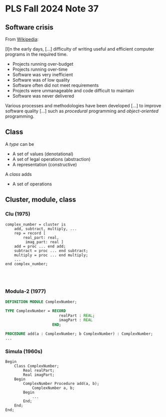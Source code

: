 # PLS Fall 2024 Note 37

## Software crisis

From [Wikipedia](https://en.wikipedia.org/wiki/Software_crisis):

[I]n the early days, [...] difficulty of writing useful and efficient computer
programs in the required time.

* Projects running over-budget
* Projects running over-time
* Software was very inefficient
* Software was of low quality
* Software often did not meet requirements
* Projects were unmanageable and code difficult to maintain
* Software was never delivered

Various processes and methodologies have been developed [...] to improve
software quality [...] such as *procedural* programming and *object-oriented*
programming.

## Class

A *type* can be

* A set of values (denotational)
* A set of legal operations (abstraction)
* A representation (constructive)

A *class* adds

* A set of operations

## Cluster, module, class

### Clu (1975)

```clu
complex_number = cluster is
    add, subtract, multiply, ...
    rep = record [
        real_part: real,
         imag_part: real ]
    add = proc ... end add;
    subtract = proc ... end subtract;
    multiply = proc ... end multiply;
    ...
end complex_number;
```

<br/><br/>

### Modula-2 (1977)

```modula2
DEFINITION MODULE ComplexNumber;

TYPE ComplexNumber = RECORD
                        realPart : REAL;
                        imagPart : REAL
                     END;

PROCEDURE add(a : ComplexNumber; b ComplexNumber) : ComplexNumber;
...
```

### Simula (1960s)

```simula
Begin
    Class ComplexNumber;
        Real realPart;
        Real imagPart;
    Begin
        ComplexNumber Procedure add(a, b);
            ComplexNumber a, b;
        Begin
            ...
        End;
    End;
End;
```
